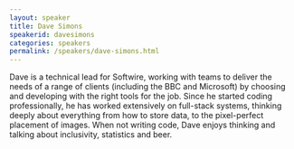 ```yaml
---
layout: speaker
title: Dave Simons
speakerid: davesimons
categories: speakers
permalink: /speakers/dave-simons.html
---
```


Dave is a technical lead for Softwire, working with teams to deliver the needs of a range of clients (including the BBC and Microsoft) by choosing and developing with the right tools for the job. Since he started coding professionally, he has worked extensively on full-stack systems, thinking deeply about everything from how to store data, to the pixel-perfect placement of images. When not writing code, Dave enjoys thinking and talking about inclusivity, statistics and beer.
